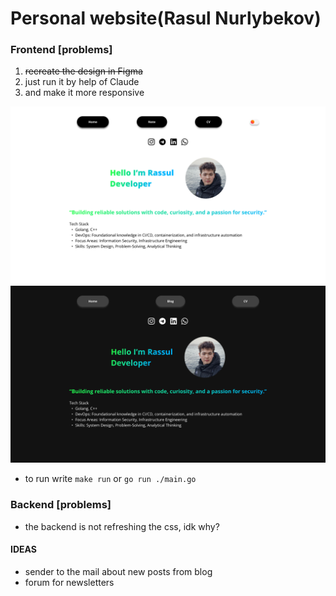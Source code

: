 # Personal website(Rasul Nurlybekov)

### Frontend [problems]
1. ~~recreate the design in Figma~~
2. just run it by help of Claude
3. and make it more responsive


![white theme](img/main%20page.png)
![black theme](img/main%20page(black%20theme).png)

* to run write `make run` or `go run ./main.go`

### Backend [problems]
* the backend is not refreshing the css, idk why? 

#### IDEAS
*  sender to the mail about new posts from blog
* forum for newsletters
